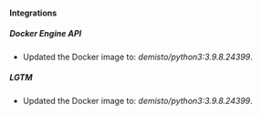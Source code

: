 #### Integrations
##### Docker Engine API
- Updated the Docker image to: *demisto/python3:3.9.8.24399*.
##### LGTM
- Updated the Docker image to: *demisto/python3:3.9.8.24399*.
